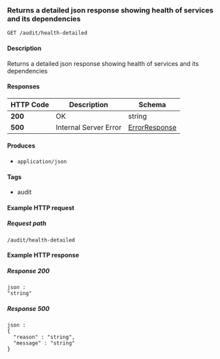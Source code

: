 
<a name="detailedhealth"></a>
### Returns a detailed json response showing health of services and its dependencies
```
GET /audit/health-detailed
```


#### Description
Returns a detailed json response showing health of services and its dependencies


#### Responses

|HTTP Code|Description|Schema|
|---|---|---|
|**200**|OK|string|
|**500**|Internal Server Error|[ErrorResponse](../definitions/ErrorResponse.md#errorresponse)|


#### Produces

* `application/json`


#### Tags

* audit


#### Example HTTP request

##### Request path
```
/audit/health-detailed
```


#### Example HTTP response

##### Response 200
```
json :
"string"
```


##### Response 500
```
json :
{
  "reason" : "string",
  "message" : "string"
}
```



